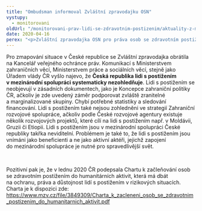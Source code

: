 ```yaml
---
title: "Ombudsman informoval Zvláštní zpravodajku OSN"
vystupy:
  - monitorovani
oldUrl: "/monitorovani-prav-lidi-se-zdravotnim-postizenim/aktuality-z-monitorovani/aktuality-z-monitorovani-2020/ombudsman-informoval-zvlastni-zpravodajku-osn/"
date: 2020-04-16
perex: "<p>Zvláštní zpravodajka OSN pro práva osob se zdravotním postižením, Catalina Devandas Aguilar, se v současnosti zajímá o zapojování lidí s postižením v rámci mezinárodní spolupráce. Za tímto účelem se obrátila s dotazy na aktéry z celého světa. </p>"
---
```


<!-- imported from the old website -->

<p>Pro zmapování situace v České republice se Zvláštní zpravodajka obrátila na Kancelář veřejného ochránce práv. Komunikací s Ministerstvem zahraničních věcí, Ministerstvem práce a sociálních věcí, stejně jako Úřadem vlády ČR vyšlo najevo, že <b>Česká republika lidi s postižením v mezinárodní spolupráci systematicky nezohledňuje</b>. Lidi s postižením se neobjevují v zásadních dokumentech, jako je Koncepce zahraniční politiky ČR, ačkoliv je zde uvedený záměr podporovat zvláště zranitelné a marginalizované skupiny. Chybí potřebné statistiky a sledování financování. Lidi s postižením také nejsou zohledněni ve strategií Zahraniční rozvojové spolupráce, ačkoliv podle České rozvojové agentury existuje několik rozvojových projektů, které cílí na lidi s postižením např. v Moldávii, Gruzii či Etiopii. Lidi s postižením jsou v mezinárodní spolupráci České republiky takřka neviditelní. Problémem je také to, že lidi s postižením jsou vnímáni jako beneficienti a ne jako aktivní aktéři, jejichž zapojení do mezinárodní spolupráce je nutné pro spravedlivější svět.  </p> <p> </p> <p>Pozitivní pak je, že v lednu 2020 ČR podepsala Chartu k začleňování osob se zdravotním postižením do humanitárních aktivit, která má dbát na ochranu, práva a důstojnost lidí s postižením v rizikových situacích. Charta je k dispozici zde: <a href="https://www.mzv.cz/file/3849309/Charta_k_zacleneni_osob_se_zdravotnim_postizenim_do_humanitarnich_aktivit.pdf" target="_blank">https://www.mzv.cz/file/3849309/Charta_k_zacleneni_osob_se_zdravotnim_postizenim_do_humanitarnich_aktivit.pdf</a> </p> <p> </p>

